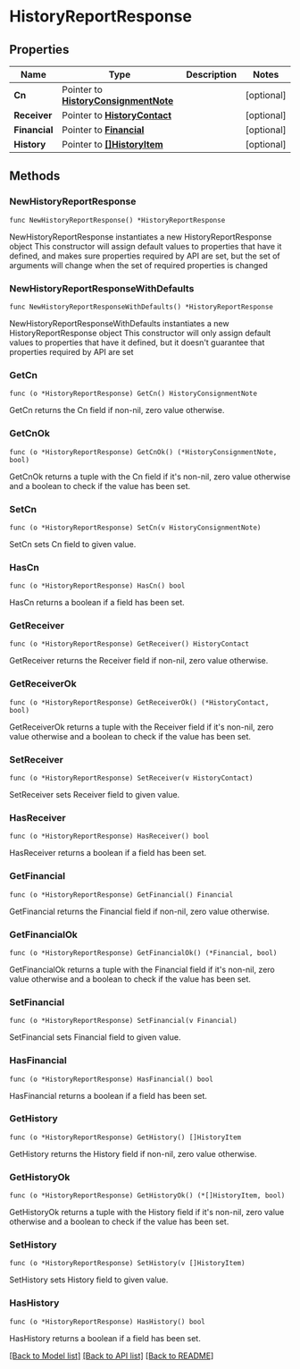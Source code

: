 # HistoryReportResponse

## Properties

Name | Type | Description | Notes
------------ | ------------- | ------------- | -------------
**Cn** | Pointer to [**HistoryConsignmentNote**](HistoryConsignmentNote.md) |  | [optional] 
**Receiver** | Pointer to [**HistoryContact**](HistoryContact.md) |  | [optional] 
**Financial** | Pointer to [**Financial**](Financial.md) |  | [optional] 
**History** | Pointer to [**[]HistoryItem**](HistoryItem.md) |  | [optional] 

## Methods

### NewHistoryReportResponse

`func NewHistoryReportResponse() *HistoryReportResponse`

NewHistoryReportResponse instantiates a new HistoryReportResponse object
This constructor will assign default values to properties that have it defined,
and makes sure properties required by API are set, but the set of arguments
will change when the set of required properties is changed

### NewHistoryReportResponseWithDefaults

`func NewHistoryReportResponseWithDefaults() *HistoryReportResponse`

NewHistoryReportResponseWithDefaults instantiates a new HistoryReportResponse object
This constructor will only assign default values to properties that have it defined,
but it doesn't guarantee that properties required by API are set

### GetCn

`func (o *HistoryReportResponse) GetCn() HistoryConsignmentNote`

GetCn returns the Cn field if non-nil, zero value otherwise.

### GetCnOk

`func (o *HistoryReportResponse) GetCnOk() (*HistoryConsignmentNote, bool)`

GetCnOk returns a tuple with the Cn field if it's non-nil, zero value otherwise
and a boolean to check if the value has been set.

### SetCn

`func (o *HistoryReportResponse) SetCn(v HistoryConsignmentNote)`

SetCn sets Cn field to given value.

### HasCn

`func (o *HistoryReportResponse) HasCn() bool`

HasCn returns a boolean if a field has been set.

### GetReceiver

`func (o *HistoryReportResponse) GetReceiver() HistoryContact`

GetReceiver returns the Receiver field if non-nil, zero value otherwise.

### GetReceiverOk

`func (o *HistoryReportResponse) GetReceiverOk() (*HistoryContact, bool)`

GetReceiverOk returns a tuple with the Receiver field if it's non-nil, zero value otherwise
and a boolean to check if the value has been set.

### SetReceiver

`func (o *HistoryReportResponse) SetReceiver(v HistoryContact)`

SetReceiver sets Receiver field to given value.

### HasReceiver

`func (o *HistoryReportResponse) HasReceiver() bool`

HasReceiver returns a boolean if a field has been set.

### GetFinancial

`func (o *HistoryReportResponse) GetFinancial() Financial`

GetFinancial returns the Financial field if non-nil, zero value otherwise.

### GetFinancialOk

`func (o *HistoryReportResponse) GetFinancialOk() (*Financial, bool)`

GetFinancialOk returns a tuple with the Financial field if it's non-nil, zero value otherwise
and a boolean to check if the value has been set.

### SetFinancial

`func (o *HistoryReportResponse) SetFinancial(v Financial)`

SetFinancial sets Financial field to given value.

### HasFinancial

`func (o *HistoryReportResponse) HasFinancial() bool`

HasFinancial returns a boolean if a field has been set.

### GetHistory

`func (o *HistoryReportResponse) GetHistory() []HistoryItem`

GetHistory returns the History field if non-nil, zero value otherwise.

### GetHistoryOk

`func (o *HistoryReportResponse) GetHistoryOk() (*[]HistoryItem, bool)`

GetHistoryOk returns a tuple with the History field if it's non-nil, zero value otherwise
and a boolean to check if the value has been set.

### SetHistory

`func (o *HistoryReportResponse) SetHistory(v []HistoryItem)`

SetHistory sets History field to given value.

### HasHistory

`func (o *HistoryReportResponse) HasHistory() bool`

HasHistory returns a boolean if a field has been set.


[[Back to Model list]](../README.md#documentation-for-models) [[Back to API list]](../README.md#documentation-for-api-endpoints) [[Back to README]](../README.md)


